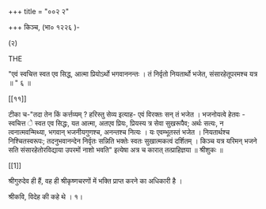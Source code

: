 +++
title = "००२ २"

+++
किञ्च, (भा० १२२६ )- 

(२) 

THE 

"एवं स्वचित्त स्वत एव सिद्ध, आत्मा प्रियोऽर्थो भगवाननन्तः । तं निर्वृतो नियतार्थो भजेत, संसारहेतूपरमश्च यत्र ॥ " ६ ॥ 

[[११]]

टीका च-"तदा तेन किं कर्त्तव्यम् ? हरिस्तु सेव्य इत्याह- एवं विरक्तः सन् तं भजेत । भजनोयत्वे हेतवः - स्वचित्त े स्वत एव सिद्धः, यत आत्मा, अतएव प्रियः, प्रियस्य त्र सेवा सुखरूपैव; अर्थः सत्यः, न त्वनात्मवन्मिथ्या, भगवान् भजनीयगुणश्च, अनन्तश्च नित्यः । यः एवम्भूतस्तं भजेत । नियतार्थश्च निश्चितस्वरूपः; तदनुभवानन्देन निर्वृतः सन्निति भक्तेः स्वतः सुखात्मकत्वं दर्शितम् । किञ्च यत्र यरिमन् भजने सति संसारहेतोरविद्याया उपरमों नाशो भवति" इत्येषा अत्र च कारात् तत्प्राहिज्ञया ॥ श्रीशुकः ॥ 

[[1]]

श्रीगुरुदेव ही हैं, वह ही श्रीकृष्णचरणों में भक्ति प्राप्त करने का अधिकारी है । 

श्रीकवि, विदेह की कहे थे । १। 
